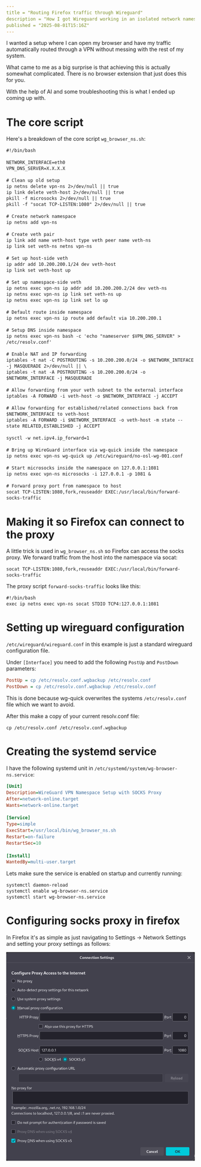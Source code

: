 ```yaml
---
title = "Routing Firefox traffic through Wireguard"
description = "How I got Wireguard working in an isolated network namespace using wg-quick, microsocks and socat"
published = "2025-08-01T15:16Z"
---
```


I wanted a setup where I can open my browser and have my traffic automatically routed through a VPN without messing with the rest of my system.

What came to me as a big surprise is that achieving this is actually somewhat complicated. There is no browser extension that just does this for you.

With the help of AI and some troubleshooting this is what I ended up coming up with.

# The core script

Here's a breakdown of the core script `wg_browser_ns.sh`:

```shell
#!/bin/bash

NETWORK_INTERFACE=eth0
VPN_DNS_SERVER=X.X.X.X

# Clean up old setup
ip netns delete vpn-ns 2>/dev/null || true
ip link delete veth-host 2>/dev/null || true
pkill -f microsocks 2>/dev/null || true
pkill -f "socat TCP-LISTEN:1080" 2>/dev/null || true

# Create network namespace
ip netns add vpn-ns

# Create veth pair
ip link add name veth-host type veth peer name veth-ns
ip link set veth-ns netns vpn-ns

# Set up host-side veth
ip addr add 10.200.200.1/24 dev veth-host
ip link set veth-host up

# Set up namespace-side veth
ip netns exec vpn-ns ip addr add 10.200.200.2/24 dev veth-ns
ip netns exec vpn-ns ip link set veth-ns up
ip netns exec vpn-ns ip link set lo up

# Default route inside namespace
ip netns exec vpn-ns ip route add default via 10.200.200.1

# Setup DNS inside namespace
ip netns exec vpn-ns bash -c 'echo "nameserver $VPN_DNS_SERVER" > /etc/resolv.conf'

# Enable NAT and IP forwarding
iptables -t nat -C POSTROUTING -s 10.200.200.0/24 -o $NETWORK_INTEFACE -j MASQUERADE 2>/dev/null || \
iptables -t nat -A POSTROUTING -s 10.200.200.0/24 -o $NETWORK_INTERFACE -j MASQUERADE

# Allow forwarding from your veth subnet to the external interface
iptables -A FORWARD -i veth-host -o $NETWORK_INTERFACE -j ACCEPT

# Allow forwarding for established/related connections back from $NETWORK_INTERFACE to veth-host
iptables -A FORWARD -i $NETWORK_INTERFACE -o veth-host -m state --state RELATED,ESTABLISHED -j ACCEPT

sysctl -w net.ipv4.ip_forward=1

# Bring up WireGuard interface via wg-quick inside the namespace
ip netns exec vpn-ns wg-quick up /etc/wireguard/no-osl-wg-001.conf

# Start microsocks inside the namespace on 127.0.0.1:1081
ip netns exec vpn-ns microsocks -i 127.0.0.1 -p 1081 &

# Forward proxy port from namespace to host
socat TCP-LISTEN:1080,fork,reuseaddr EXEC:/usr/local/bin/forward-socks-traffic
```

# Making it so Firefox can connect to the proxy

A little trick is used in `wg_browser_ns.sh` so Firefox can access the socks proxy. We forward traffic from the host into the namespace via socat:

```shell
socat TCP-LISTEN:1080,fork,reuseaddr EXEC:/usr/local/bin/forward-socks-traffic
```

The proxy script `forward-socks-traffic` looks like this:
```shell
#!/bin/bash
exec ip netns exec vpn-ns socat STDIO TCP4:127.0.0.1:1081
```

# Setting up wireguard configuration

`/etc/wireguard/wireguard.conf` in this example is just a standard wireguard configuration file.

Under `[Interface]` you need to add the following `PostUp` and `PostDown` parameters:
```ini
PostUp = cp /etc/resolv.conf.wgbackup /etc/resolv.conf
PostDown = cp /etc/resolv.conf.wgbackup /etc/resolv.conf
```

This is done because wg-quick overwrites the systems `/etc/resolv.conf` file which we want to avoid.

After this make a copy of your current resolv.conf file:
```shell
cp /etc/resolv.conf /etc/resolv.conf.wgbackup
```

# Creating the systemd service

I have the following systemd unit in `/etc/systemd/system/wg-browser-ns.service`:

```ini
[Unit]
Description=WireGuard VPN Namespace Setup with SOCKS Proxy
After=network-online.target
Wants=network-online.target

[Service]
Type=simple
ExecStart=/usr/local/bin/wg_browser_ns.sh
Restart=on-failure
RestartSec=10

[Install]
WantedBy=multi-user.target
```

Lets make sure the service is enabled on startup and currently running:
```shell
systemctl daemon-reload
systemctl enable wg-browser-ns.service
systemctl start wg-browser-ns.service
```

# Configuring socks proxy in firefox

In Firefox it's as simple as just navigating to Settings -> Network Settings and setting your proxy settings as follows:

![Firefox network settings](/assets/images/firefox-network-settings.png)